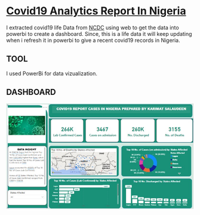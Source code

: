 # [Covid19 Analytics Report In Nigeria](https://kareemat7.github.io/COVID-19/)

I extracted covid19 life Data from [NCDC](http://covid19.ncdc.gov.ng) using web to get the data into powerbi to create a dashboard. Since, this is a life data it will keep updating when i refresh it in powerbi to give a recent covid19 records in Nigeria.

## **TOOL**
I used PowerBi for data vizualization.

## **DASHBOARD**
![](https://github.com/Kareemat7/COVID-19/blob/main/Data%20Analysis%20Sample%20Images/COVID19.jpg)

